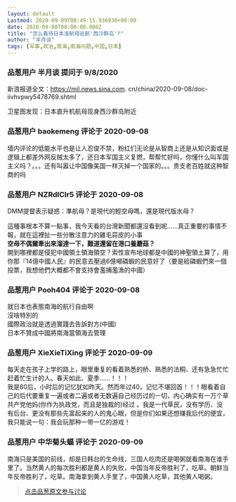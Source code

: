 ```yaml
---
layout: default
Lastmod: 2020-09-09T00:49:15.936930+00:00
date: 2020-09-08T00:00:00.000Z
title: "怎么看待日本准航母巡航'西沙群岛'?"
author: "半月谈"
tags: [军事,政治,南海,南海问题,中国,日本]
---
```



### 品葱用户 **半月谈** 提问于 9/8/2020
    
新浪报道全文：https://mil.news.sina.com. cn/china/2020-09-08/doc-iivhvpwy5478769.shtml  
  
卫星图发现：日本直升机航母现身西沙群岛附近
    
                

### 品葱用户 **baokemeng** 评论于 2020-09-08
        
墙内评论的低能水平也是让人忍俊不禁，粉红们无论是从智商上还是从知识面或是逻辑上都差外网反贼太多了，还日本军国主义复燃，帮帮忙好吗，你懂什么叫军国主义吗？。。。还有叫嚣让中国像美国一样灭掉一个国家的。。。贵支老百姓就这种智商的吗
        
                

### 品葱用户 **NZRdlClr5** 评论于 2020-09-08
        
DMM提督表示疑惑：準航母？是現代的輕空母嗎，還是現代版水母？  
  
這種事根本不算一點事，我今天看的台灣新聞都還沒看到呢……真正重要的事情不報，就在這裡扯一些分散注意力的雞毛蒜皮的小事  
**空母不偶爾牽出來溜達一下，難道還留在港口養蘑菇？**  
開到哪裡都是侵犯中國領土領海領空？索性宣布地球都是中國的神聖領土算了，用你那『14億中國人民』的民意去壓過6億噸磷蝦的民意好了（要是給磷蝦們來一個投票，我想他們大概都不會支持會濫捕濫漁的中國）
        
                

### 品葱用户 **Pooh404** 评论于 2020-09-08
        
就日本也表態南海的航行自由啊  
沒啥特別的  
國際政治就是透過實踐去告訴對方(中國)  
日本不贊成中國將南海當領海去管理
        
                

### 品葱用户 **XieXieTiXing** 评论于 2020-09-09
        
每天走在孩子上学的路上，眼里重复的看着熟悉的桥、熟悉的法桐、还有急急忙忙赶着忙生计的人。春天如此、夏季……！！！  
我是80后，小时后的记忆犹如昨天。然而年过40，记忆不堪回首！！！眼看着自己的后代要重复一遍或者二遍或者无数遍自己经历过的一切，内心确实有一万个草共产党他妈(你作为执政党，而且是独裁的)经过 。我是一代草民，没有学历、没有后台、更没有那些先富起来的人的鬼心眼，但是你们如果还想赚我后代的便宜，我只能说一句：我会玩那种一带一亿的游戏！
        
                

### 品葱用户 **中华菊头蝠** 评论于 2020-09-09
        
南海只是美国的前线，却是日韩台的生命线，三国人吃肉还是喝粥就看南海在谁手里了。当然黄人的每次胜利都是黄人的失败，中国当年反帝胜利了，吃草。朝鲜当年反帝胜利了，吃草。南海拿到黄人手里了，中国黄人吃草，其他黄人喝粥。
        
                





> [点击品葱原文参与讨论](https://pincong.rocks/question/30760)

